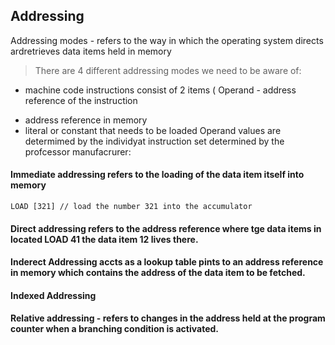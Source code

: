## Addressing 

Addressing modes - refers to the way in which the operating system directs ardretrieves data items held in memory
> There are 4 different addressing modes we need to be aware of:
- machine code instructions consist of 2 items ( Operand - address reference of the instruction 
 * address reference  in memory 
 * literal or constant that needs to be loaded
Operand values are determimed by the individyat instruction set determined by the profcessor manufacrurer:

#### Immediate addressing refers to the loading of the data item itself into memory 
```
LOAD [321] // load the number 321 into the accumulator 
``` 
#### Direct addressing refers to the address reference where tge data items in located LOAD 41 the data item 12 lives there.

#### Inderect Addressing accts as a lookup table pints to an address reference in memory which contains the address of the data item to be fetched.
#### Indexed Addressing 

#### Relative addressing - refers to changes in the address held at the program counter when a branching condition is activated.
